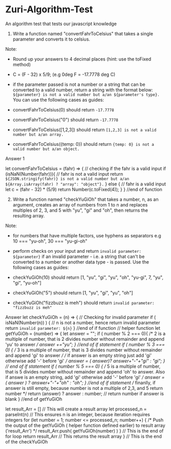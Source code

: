 # Zuri-Algorithm-Test
An algorithm test that tests our javascript knowledge
1. Write a function named "convertFahrToCelsius" that takes a single parameter and converts it to celsius.

Note:

- Round up your answers to 4 decimal places (hint: use the toFixed method)
- C = (F - 32) x 5/9; (e.g 0deg F = -17.7778 deg C)
- if the parameter passed is not a number or a string that can be converted to a valid number, return a string with the format below:
    `${parameter} is not a valid number but a/an ${parameter's type}.`
You can use the following cases as guides:

- convertFahrToCelsius(0) should return `-17.7778`
- convertFahrToCelsius("0") should return `-17.7778`
- convertFahrToCelsius([1,2,3]) should return `[1,2,3] is not a valid number but a/an array.`
- convertFahrToCelsius({temp: 0}) should return `{temp: 0} is not a valid number but a/an object.`
 
 
 
Answer 1 

 let convertFahrToCelsius = (fahr) => {
  // checking if the fahr is a valid input
  if (isNaN(Number(fahr))){
    // fahr is not a valid input
    return `${JSON.stringify(fahr)} is not a valid number but a/an ${Array.isArray(fahr) ? "array": "object"}.`
  } else {
    // fahr is a valid input
    let c = (fahr - 32) * (5/9)
    return Number(c.toFixed(4));
  }
}  //end of function

2. Write a function named "checkYuGiOh" that takes a number, n, as an argument, creates an array of numbers from 1 to n and replaces multiples of 2, 3, and 5 with "yu", "gi" and "oh", then returns the resulting array.

Note:

- for numbers that have multiple factors, use hyphens as separators
e.g 10 === "yu-oh", 30 === "yu-gi-oh"
- perform checks on your input and return `invalid parameter: ${parameter}` if an invalid parameter - i.e. a string that can't be converted to a number or another data type - is passed. 
Use the following cases as guides:

- checkYuGiOh(10) should return [1, "yu", "gi", "yu", "oh", "yu-gi", 7, "yu", "gi", "yu-oh"]
- checkYuGiOh("5") should return [1, "yu", "gi", "yu", "oh"]
- checkYuGiOh("fizzbuzz is meh") should return `invalid parameter: "fizzbuzz is meh"`

Answer
let checkYuGiOh = (n) => {
  // Checking for invalid parameter
  if ( isNaN(Number(n)) ) {
    // n is not a number, hence return invalid parameter
    return `invalid parameter: ${n}`
  } //end of if function
  // helper function
  let getYuGiOh = (number) => {
    let answer = "";
    if ( number % 2 === 0){
      /* 2 is a multiple of number, that is 2 divides number without remainder and append 'yu' to answer */
      answer +="yu";
    } //end of if statement
    if ( number % 3 === 0) {
      /* 3 is a multiple of number, that is 3 divides number without remainder and append 'gi' to answer */
      /* if answer is an empty string just add 'gi' otherwise add '-' before 'gi' */
      answer = ( answer)? answer+"-"+"gi" : "gi";
    } // end of if statement
    if ( number % 5 === 0) {
      /* 5 is a multiple of number, that is 5 divides number without remainder and append 'oh' to answer. Also if answe is an empty string, add 'gi' otherwise add '-' before 'gi' */
      answer = ( answer ) ? answer+"-"+"oh" : "oh";
    } //end of if statement
    /* finanlly, if answer is still empty, because number is not a multiple of 2,3, and 5 return number */
    return (answer) ? answer : number; // return number if answer is blank
  } //end of getYuGiOh

  let result_Arr = [] // This will create a result array
  let processed_n = parseInt(n)  // This ensures n is an integer, because iteration requires integers
  for (let number = 1; number <= processed_n; number++) {
    /* Push the output of the getYuGiOh ( helper function defined earlier) to result array ('result_Arr') */
    result_Arr.push( getYuGiOh(number) )
  } // This is the end of for loop
  return result_Arr // This returns the result array
} // This is the end of the checkYuGiOh
